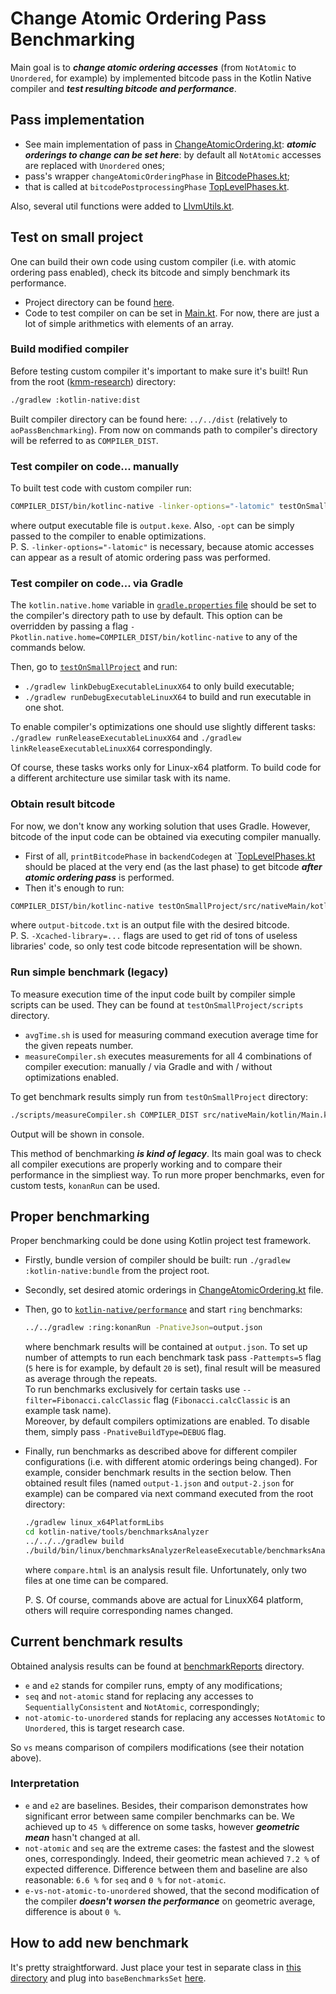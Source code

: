 # Change Atomic Ordering Pass Benchmarking

Main goal is to _**change atomic ordering accesses**_ (from `NotAtomic` to `Unordered`, for example) by implemented bitcode pass in the
Kotlin Native compiler and _**test resulting bitcode and performance**_.

## Pass implementation

* See main implementation of pass
  in [ChangeAtomicOrdering.kt](../backend.native/compiler/ir/backend.native/src/org/jetbrains/kotlin/backend/konan/aopass/ChangeAtomicOrdering.kt):
  _**atomic orderings to change can be set here**_: by default all `NotAtomic` accesses are replaced with `Unordered` ones;
* pass's wrapper `changeAtomicOrderingPhase`
  in [BitcodePhases.kt](../backend.native/compiler/ir/backend.native/src/org/jetbrains/kotlin/backend/konan/llvm/BitcodePhases.kt);
* that is called
  at `bitcodePostprocessingPhase` [TopLevelPhases.kt](../backend.native/compiler/ir/backend.native/src/org/jetbrains/kotlin/backend/konan/ToplevelPhases.kt).

Also, several util functions were added
to [LlvmUtils.kt](../backend.native/compiler/ir/backend.native/src/org/jetbrains/kotlin/backend/konan/llvm/LlvmUtils.kt).

## Test on small project

One can build their own code using custom compiler (i.e. with atomic ordering pass enabled), check its bitcode and simply benchmark its
performance.

* Project directory can be found [here](testOnSmallProject).
* Code to test compiler on can be set in [Main.kt](testOnSmallProject/src/nativeMain/kotlin/Main.kt). For now, there are just a lot
  of simple arithmetics with elements of an array.

### Build modified compiler

Before testing custom compiler it's important to make sure it's built!
Run from the root ([kmm-research](../..)) directory:

```bash
./gradlew :kotlin-native:dist
```

Built compiler directory can be found here: `../../dist` (relatively to `aoPassBenchmarking`). From now on commands path to compiler's
directory will be referred to as `COMPILER_DIST`.

### Test compiler on code... manually

To built test code with custom compiler run:

```bash
COMPILER_DIST/bin/kotlinc-native -linker-options="-latomic" testOnSmallProject/src/nativeMain/kotlin/Main.kt -o output.kexe 
```

where output executable file is `output.kexe`. Also, `-opt` can be simply passed to the compiler to enable optimizations.<br/>
P. S. `-linker-options="-latomic"` is necessary, because atomic accesses can appear as a result of atomic ordering pass was performed.

### Test compiler on code... via Gradle

The `kotlin.native.home` variable in [`gradle.properties` file](testOnSmallProject/gradle/gradle.properties) should be set to the compiler's
directory path to use by default. This option can be overridden by passing a flag `-Pkotlin.native.home=COMPILER_DIST/bin/kotlinc-native` to
any of the commands below.

Then, go to [`testOnSmallProject`](testOnSmallProject) and run:

* `./gradlew linkDebugExecutableLinuxX64` to only build executable;
* `./gradlew runDebugExecutableLinuxX64` to build and run executable in one shot.

To enable compiler's optimizations one should use slightly different tasks:
`./gradlew runReleaseExecutableLinuxX64` and `./gradlew linkReleaseExecutableLinuxX64` correspondingly.

Of course, these tasks works only for Linux-x64 platform. To build code for a different architecture use similar task with its name.

### Obtain result bitcode

For now, we don't know any working solution that uses Gradle. However, bitcode of the input code can be obtained via executing compiler
manually.

* First of all, `printBitcodePhase` in `backendCodegen`
  at `[TopLevelPhases.kt](../backend.native/compiler/ir/backend.native/src/org/jetbrains/kotlin/backend/konan/ToplevelPhases.kt) should be
  placed at the very end (as the last phase) to get bitcode _**after atomic ordering pass**_ is performed.
* Then it's enough to run:

```bash
COMPILER_DIST/bin/kotlinc-native testOnSmallProject/src/nativeMain/kotlin/Main.kt -linker-options="-latomic" -Xcached-library=COMPILER_DIST/klib/common/stdlib,COMPILER_DIST/klib/cache/linux_x64-gSTATIC/stdlib-cache -Xprint-bitcode 2>output-bitcode.txt
```

where `output-bitcode.txt` is an output file with the desired bitcode.<br/>
P. S. `-Xcached-library=...` flags are used to get rid of tons of useless libraries' code, so only test code bitcode representation will be
shown.

### Run simple benchmark (legacy)

To measure execution time of the input code built by compiler simple scripts can be used. They can be found
at `testOnSmallProject/scripts` directory.

* `avgTime.sh` is used for measuring command execution average time for the given repeats number.
* `measureCompiler.sh` executes measurements for all 4 combinations of compiler execution: manually / via Gradle and with / without
  optimizations enabled.

To get benchmark results simply run from `testOnSmallProject` directory:

```bash
./scripts/measureCompiler.sh COMPILER_DIST src/nativeMain/kotlin/Main.kt
```

Output will be shown in console.

This method of benchmarking _**is kind of legacy**_. Its main goal was to check all compiler executions are properly working and to compare
their performance in the simpliest way. To run more proper benchmarks, even for custom tests, `konanRun` can be used.

## Proper benchmarking

Proper benchmarking could be done using Kotlin project test framework.

* Firstly, bundle version of compiler should be built: run `./gradlew :kotlin-native:bundle` from the project root.
* Secondly, set desired atomic orderings
  in [ChangeAtomicOrdering.kt](../backend.native/compiler/ir/backend.native/src/org/jetbrains/kotlin/backend/konan/aopass/ChangeAtomicOrdering.kt)
  file.
* Then, go to [`kotlin-native/performance`](../performance) and start `ring` benchmarks:

    ```bash
    ../../gradlew :ring:konanRun -PnativeJson=output.json
    ```

  where benchmark results will be contained at `output.json`. To set up number of attempts to run each benchmark task
  pass `-Pattempts=5` flag (`5` here is for example, by default `20` is set), final result will be measured as average through the
  repeats.<br/>
  To run benchmarks exclusively for certain tasks use `--filter=Fibonacci.calcClassic` flag (`Fibonacci.calcClassic` is an example task
  name).<br/>
  Moreover, by default compilers optimizations are enabled. To disable them, simply pass `-PnativeBuildType=DEBUG` flag.

* Finally, run benchmarks as described above for different compiler configurations (i.e. with different atomic orderings being changed). For
  example, consider benchmark results in the section below. Then obtained result files (named `output-1.json` and `output-2.json` for
  example) can be compared via next command executed from the root directory:

    ```bash
    ./gradlew linux_x64PlatformLibs
    cd kotlin-native/tools/benchmarksAnalyzer
    ../../../gradlew build
    ./build/bin/linux/benchmarksAnalyzerReleaseExecutable/benchmarksAnalyzer.kexe output-1.json output-2.json -r html -o compare.html
    ```
  where `compare.html` is an analysis result file. Unfortunately, only two files at one time can be compared.

  P. S. Of course, commands above are actual for LinuxX64 platform, others will require corresponding names changed.

## Current benchmark results

Obtained analysis results can be found at [benchmarkReports](benchmarkReports) directory.

* `e` and `e2` stands for compiler runs, empty of any modifications;
* `seq` and `not-atomic` stand for replacing any accesses to `SequentiallyConsistent` and `NotAtomic`, correspondingly;
* `not-atomic-to-unordered` stands for replacing any accesses `NotAtomic` to `Unordered`, this is target research case.

So `vs` means comparison of compilers modifications (see their notation above).

### Interpretation

* `e` and `e2` are baselines. Besides, their comparison demonstrates how significant error between same compiler benchmarks can be. We
  achieved up to `45 %` difference on some tasks, however _**geometric mean**_ hasn't changed at all.
* `not-atomic` and `seq` are the extreme cases: the fastest and the slowest ones, correspondingly. Indeed, their geometric mean
  achieved `7.2 %` of expected difference. Difference between them and baseline are also reasonable: `6.6 %` for `seq` and `0 %`
  for `not-atomic`.
* `e-vs-not-atomic-to-unordered` showed, that the second modification of the compiler _**doesn't worsen the performance**_ on geometric
  average, difference is about `0 %`.

## How to add new benchmark

It's pretty straightforward. Just place your test in separate class
in [this directory](`../performance/ring/src/main/kotlin/org/jetbrains/ring`) and plug
into `baseBenchmarksSet` [here](../../kotlin-native/performance/ring/src/main/kotlin/main.kt).

